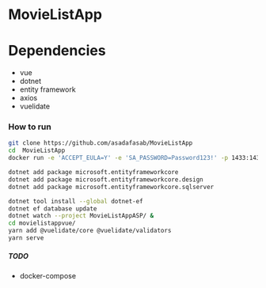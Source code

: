 # MovieListApp


# Dependencies
- vue
- dotnet
- entity framework
- axios
- vuelidate 

### How to run
```bash
git clone https://github.com/asadafasab/MovieListApp
cd  MovieListApp
docker run -e 'ACCEPT_EULA=Y' -e 'SA_PASSWORD=Password123!' -p 1433:1433 -d mcr.microsoft.com/mssql/server:latest

dotnet add package microsoft.entityframeworkcore
dotnet add package microsoft.entityframeworkcore.design
dotnet add package microsoft.entityframeworkcore.sqlserver

dotnet tool install --global dotnet-ef
dotnet ef database update
dotnet watch --project MovieListAppASP/ &
cd movielistappvue/
yarn add @vuelidate/core @vuelidate/validators
yarn serve
```


##### TODO
- docker-compose